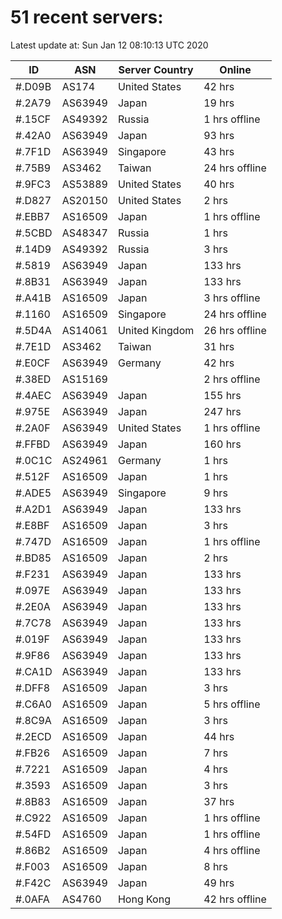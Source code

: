# 51 recent servers:

Latest update at: Sun Jan 12 08:10:13 UTC 2020

| ID | ASN | Server Country | Online |
| -- | --- | -------------- | ------ |
| #.D09B | AS174 | United States | 42 hrs |
| #.2A79 | AS63949 | Japan | 19 hrs |
| #.15CF | AS49392 | Russia | 1 hrs offline |
| #.42A0 | AS63949 | Japan | 93 hrs |
| #.7F1D | AS63949 | Singapore | 43 hrs |
| #.75B9 | AS3462 | Taiwan | 24 hrs offline |
| #.9FC3 | AS53889 | United States | 40 hrs |
| #.D827 | AS20150 | United States | 2 hrs |
| #.EBB7 | AS16509 | Japan | 1 hrs offline |
| #.5CBD | AS48347 | Russia | 1 hrs |
| #.14D9 | AS49392 | Russia | 3 hrs |
| #.5819 | AS63949 | Japan | 133 hrs |
| #.8B31 | AS63949 | Japan | 133 hrs |
| #.A41B | AS16509 | Japan | 3 hrs offline |
| #.1160 | AS16509 | Singapore | 24 hrs offline |
| #.5D4A | AS14061 | United Kingdom | 26 hrs offline |
| #.7E1D | AS3462 | Taiwan | 31 hrs |
| #.E0CF | AS63949 | Germany | 42 hrs |
| #.38ED | AS15169 |  | 2 hrs offline |
| #.4AEC | AS63949 | Japan | 155 hrs |
| #.975E | AS63949 | Japan | 247 hrs |
| #.2A0F | AS63949 | United States | 1 hrs offline |
| #.FFBD | AS63949 | Japan | 160 hrs |
| #.0C1C | AS24961 | Germany | 1 hrs |
| #.512F | AS16509 | Japan | 1 hrs |
| #.ADE5 | AS63949 | Singapore | 9 hrs |
| #.A2D1 | AS63949 | Japan | 133 hrs |
| #.E8BF | AS16509 | Japan | 3 hrs |
| #.747D | AS16509 | Japan | 1 hrs offline |
| #.BD85 | AS16509 | Japan | 2 hrs |
| #.F231 | AS63949 | Japan | 133 hrs |
| #.097E | AS63949 | Japan | 133 hrs |
| #.2E0A | AS63949 | Japan | 133 hrs |
| #.7C78 | AS63949 | Japan | 133 hrs |
| #.019F | AS63949 | Japan | 133 hrs |
| #.9F86 | AS63949 | Japan | 133 hrs |
| #.CA1D | AS63949 | Japan | 133 hrs |
| #.DFF8 | AS16509 | Japan | 3 hrs |
| #.C6A0 | AS16509 | Japan | 5 hrs offline |
| #.8C9A | AS16509 | Japan | 3 hrs |
| #.2ECD | AS16509 | Japan | 44 hrs |
| #.FB26 | AS16509 | Japan | 7 hrs |
| #.7221 | AS16509 | Japan | 4 hrs |
| #.3593 | AS16509 | Japan | 3 hrs |
| #.8B83 | AS16509 | Japan | 37 hrs |
| #.C922 | AS16509 | Japan | 1 hrs offline |
| #.54FD | AS16509 | Japan | 1 hrs offline |
| #.86B2 | AS16509 | Japan | 4 hrs offline |
| #.F003 | AS16509 | Japan | 8 hrs |
| #.F42C | AS63949 | Japan | 49 hrs |
| #.0AFA | AS4760 | Hong Kong | 42 hrs offline |

